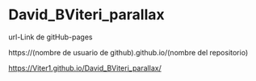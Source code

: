 # David_BViteri_parallax

url-Link de gitHub-pages

https://(nombre de usuario de github).github.io/(nombre del repositorio)

https://Viter1.github.io/David_BViteri_parallax/
